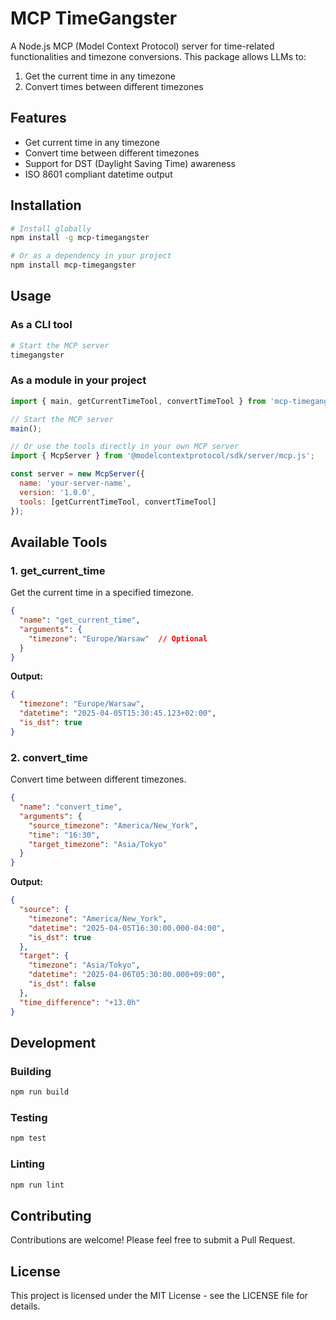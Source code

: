 # MCP TimeGangster

A Node.js MCP (Model Context Protocol) server for time-related functionalities and timezone conversions. This package allows LLMs to:

1. Get the current time in any timezone
2. Convert times between different timezones

## Features

- Get current time in any timezone
- Convert time between different timezones
- Support for DST (Daylight Saving Time) awareness
- ISO 8601 compliant datetime output

## Installation

```bash
# Install globally
npm install -g mcp-timegangster

# Or as a dependency in your project
npm install mcp-timegangster
```

## Usage

### As a CLI tool

```bash
# Start the MCP server
timegangster
```

### As a module in your project

```javascript
import { main, getCurrentTimeTool, convertTimeTool } from 'mcp-timegangster';

// Start the MCP server
main();

// Or use the tools directly in your own MCP server
import { McpServer } from '@modelcontextprotocol/sdk/server/mcp.js';

const server = new McpServer({
  name: 'your-server-name',
  version: '1.0.0',
  tools: [getCurrentTimeTool, convertTimeTool]
});
```

## Available Tools

### 1. get_current_time

Get the current time in a specified timezone.

```json
{
  "name": "get_current_time",
  "arguments": {
    "timezone": "Europe/Warsaw"  // Optional
  }
}
```

**Output:**
```json
{
  "timezone": "Europe/Warsaw",
  "datetime": "2025-04-05T15:30:45.123+02:00",
  "is_dst": true
}
```

### 2. convert_time

Convert time between different timezones.

```json
{
  "name": "convert_time",
  "arguments": {
    "source_timezone": "America/New_York",
    "time": "16:30",
    "target_timezone": "Asia/Tokyo"
  }
}
```

**Output:**
```json
{
  "source": {
    "timezone": "America/New_York",
    "datetime": "2025-04-05T16:30:00.000-04:00",
    "is_dst": true
  },
  "target": {
    "timezone": "Asia/Tokyo",
    "datetime": "2025-04-06T05:30:00.000+09:00", 
    "is_dst": false
  },
  "time_difference": "+13.0h"
}
```

## Development

### Building

```bash
npm run build
```

### Testing

```bash
npm test
```

### Linting

```bash
npm run lint
```

## Contributing

Contributions are welcome! Please feel free to submit a Pull Request.

## License

This project is licensed under the MIT License - see the LICENSE file for details.